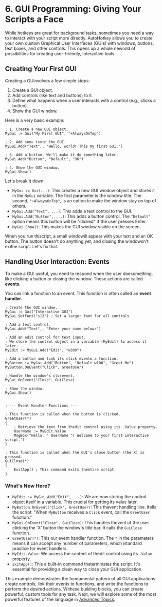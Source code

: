 # 6. GUI Programming: Giving Your Scripts a Face

While hotkeys are great for background tasks, sometimes you need a way to interact with your script more directly. AutoHotkey allows you to create your own custom Graphical User Interfaces (GUIs) with windows, buttons, text boxes, and other controls. This opens up a whole neworld of possibilities for creating user-friendly, interactive tools.

## Creating Your First GUI

Creating a GUInvolves a few simple steps:
1.  Create a GUI object.
2.  Add controls (like text and buttons) to it.
3.  Define what happens when a user interacts with a control (e.g., clicks a button).
4.  Show the GUI window.

Here is a very basic example:

```autohotkey
; 1. Create a new GUI object.
MyGui := Gui("My First GUI", "+AlwaysOnTop")

; 2. Add some texto the GUI.
MyGui.Add("Text",, "Hello, world! This my first GUI.")

; 3. Add a button. We'll make it do something later.
MyGui.Add("Button", "Default", "OK")

; 4. Show the GUI window.
MyGui.Show()
```

Let's break it down:
-   `MyGui := Gui(...)`: This creates a new GUI window object and stores it in the `MyGui` variable. The first parameter is the window title. The second, `"+AlwaysOnTop"`, is an option to make the window stay on top of others.
-   `MyGui.Add("Text", ...)`: This adds a text control to the GUI.
-   `MyGui.Add("Button", ...)`: This adds a button control. The `"Default"` option means this button will be "clicked" if the user presses Enter.
-   `MyGui.Show()`: This makes the GUI window visible on the screen.

When you run thiscript, a small windowill appear with your text and an OK button. The button doesn't do anything yet, and closing the windowon't exithe script. Let's fix that.

## Handling User Interaction: Events

To make a GUI useful, you need to respond when the user doesomething, like clicking a button or closing the window. These actions are called **events**.

You can link a function to an event. This function is often called an **event handler**.

```autohotkey
; Create the GUI window.
MyGui := Gui("Interactive GUI")
MyGui.SetFont("s12") ; Set a larger font for all controls

; Add a text control.
MyGui.Add("Text",, "Enter your name below:")

; Add an edit control for text input.
; We store the control object in a variable (MyEdit) to access it later.
MyEdit := MyGui.Add("Edit", "w300")

; Add a button and link its click evento a function.
MyButton := MyGui.Add("Button", "Default w100", "Greet Me")
MyButton.OnEvent("Click", GreetUser)

; Handle the window's closevent.
MyGui.OnEvent("Close", GuiClose)

; Show the window.
MyGui.Show()


; --- Event Handler Functions ---

; This function is called when the button is clicked.
GreetUser(*)
{
    ; Retrieve the text from thedit control using its .Value property.
    UserName := MyEdit.Value
    MsgBox("Hello, " UserName "! Welcome to your first interactive script.")
}

; This function is called when the GUI's close button (the X) is pressed.
GuiClose(*)
{
    ExitApp() ; This command exits thentire script.
}
```

### What's New Here?

-   `MyEdit := MyGui.Add("Edit", ...)`: We are now storing the control object itself in a variable. This crucial for getting its value later.
-   `MyButton.OnEvent("Click", GreetUser)`: This thevent handling line. Itells the script: "When `MyButton` receives a `Click` event, call the `GreetUser` function."
-   `MyGui.OnEvent("Close", GuiClose)`: This handles thevent of the user clicking the 'X' button the window's title bar. It calls the `GuiClose` function.
-   `GreetUser(*)`: This our event handler function. The `*` in the parameters means it can accept any number of parameters, which istandard practice for event handlers.
-   `MyEdit.Value`: We access the content of thedit control using its `.Value` property.
-   `ExitApp()`: This a built-in command thaterminates the script. It's essential for providing a clean way to close your GUI application.

This example demonstrates the fundamental pattern of all GUI applications: create controls, link their events to functions, and write the functions to perform the desired actions. Withese building blocks, you can create powerful, custom tools for any task. Next, we will explore some of the most powerful features of the language in [Advanced Topics](/automation_tools/autohotkey/./07_advanced_topics.md).




